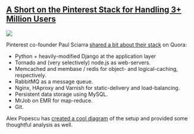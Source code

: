 ## [A Short on the Pinterest Stack for Handling 3+ Million Users](/blog/2012/2/16/a-short-on-the-pinterest-stack-for-handling-3-million-users.html)

    

    

![](http://farm8.staticflickr.com/7180/6886606039_bc5c70dbf9_m.jpg)

Pinterest co-founder Paul Sciarra [shared a bit about their stack](http://www.quora.com/Pinterest/What-technologies-were-used-to-make-Pinterest) on Quora:

*   Python + heavily-modified Django at the application layer
*   Tornado and (very selectively) node.js as web-servers.  
*   Memcached and membase / redis for object- and logical-caching, respectively.  
*   RabbitMQ as a message queue.  
*   Nginx, HAproxy and Varnish for static-delivery and load-balancing.
*   Persistent data storage using MySQL.  
*   MrJob on EMR for map-reduce.
*   Git.

Alex Popescu has [created a cool diagram](http://nosql.mypopescu.com/post/17658415847/polyglot-persistence-at-pinterest-redis-membase) of the setup and provided some thoughtful analysis as well.

    